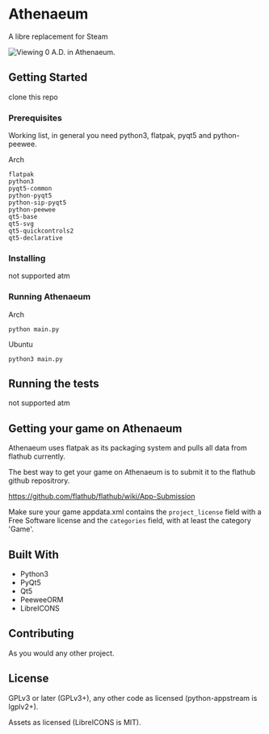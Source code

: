 # Athenaeum

A libre replacement for Steam

![Viewing 0 A.D. in Athenaeum.](https://matrix.org/_matrix/media/v1/download/matrix.org/rcSvHcbxTbTqmJOlMWRZGpYc)

## Getting Started

clone this repo

### Prerequisites

Working list, in general you need python3, flatpak, pyqt5 and python-peewee.

Arch

```
flatpak
python3
pyqt5-common
python-pyqt5
python-sip-pyqt5
python-peewee
qt5-base
qt5-svg
qt5-quickcontrols2
qt5-declarative
```

### Installing

not supported atm

### Running Athenaeum

Arch

```
python main.py
```

Ubuntu

```
python3 main.py
```

## Running the tests

not supported atm

## Getting your game on Athenaeum

Athenaeum uses flatpak as its packaging system and pulls all data from flathub currently.

The best way to get your game on Athenaeum is to submit it to the flathub github repositrory.

https://github.com/flathub/flathub/wiki/App-Submission

Make sure your game appdata.xml contains the `project_license` field with a Free Software license and the `categories` field, with at least the category 'Game'.

## Built With

* Python3
* PyQt5
* Qt5
* PeeweeORM
* LibreICONS

## Contributing

As you would any other project.

## License

GPLv3 or later (GPLv3+), any other code as licensed (python-appstream is lgplv2+).

Assets as licensed (LibreICONS is MIT).
